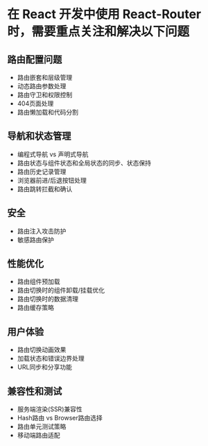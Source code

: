 # 在 React 开发中使用 React-Router 时，需要重点关注和解决以下问题

## 路由配置问题

- 路由嵌套和层级管理
- 动态路由参数处理
- 路由守卫和权限控制
- 404页面处理
- 路由懒加载和代码分割

## 导航和状态管理

- 编程式导航 vs 声明式导航
- 路由状态与组件状态和全局状态的同步、状态保持
- 路由历史记录管理
- 浏览器前进/后退按钮处理
- 路由跳转拦截和确认

## 安全

- 路由注入攻击防护
- 敏感路由保护

## 性能优化

- 路由组件预加载
- 路由切换时的组件卸载/挂载优化
- 路由切换时的数据清理
- 路由缓存策略

## 用户体验

- 路由切换动画效果
- 加载状态和错误边界处理
- URL同步和分享功能

## 兼容性和测试

- 服务端渲染(SSR)兼容性
- Hash路由 vs Browser路由选择
- 路由单元测试策略
- 移动端路由适配
